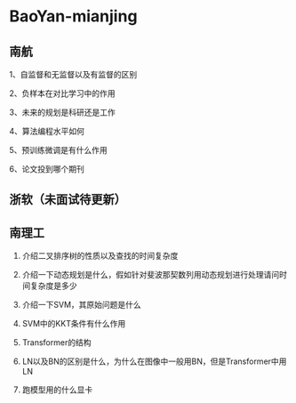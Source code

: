 # BaoYan-mianjing

## 南航

1、自监督和无监督以及有监督的区别

2、负样本在对比学习中的作用

3、未来的规划是科研还是工作

4、算法编程水平如何

5、预训练微调是有什么作用

6、论文投到哪个期刊


## 浙软（未面试待更新）


## 南理工
1. 介绍二叉排序树的性质以及查找的时间复杂度

2. 介绍一下动态规划是什么，假如针对斐波那契数列用动态规划进行处理请问时间复杂度是多少

3. 介绍一下SVM，其原始问题是什么

4. SVM中的KKT条件有什么作用

5.  Transformer的结构

6.  LN以及BN的区别是什么，为什么在图像中一般用BN，但是Transformer中用LN

7.  跑模型用的什么显卡



